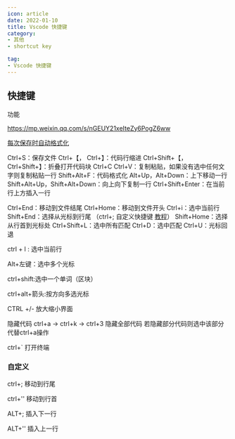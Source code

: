 ```yaml
---
icon: article
date: 2022-01-10
title: Vscode 快捷键
category:
- 其他
- shortcut key

tag:
- Vscode 快捷键
---
```


## 快捷键

功能

https://mp.weixin.qq.com/s/nGEUY21xeIteZy6PogZ6ww

[每次保存时自动格式化](https://www.jianshu.com/p/91c5e8673e18)

Ctrl+S：保存文件
Ctrl+【， Ctrl+】：代码行缩进
Ctrl+Shift+【， Ctrl+Shift+】：折叠打开代码块
Ctrl+C Ctrl+V：复制粘贴，如果没有选中任何文字则复制粘贴一行
Shift+Alt+F：代码格式化
Alt+Up，Alt+Down：上下移动一行
Shift+Alt+Up，Shift+Alt+Down：向上向下复制一行
Ctrl+Shift+Enter：在当前行上方插入一行

Ctrl+End：移动到文件结尾
Ctrl+Home：移动到文件开头
Ctrl+i：选中当前行
Shift+End：选择从光标到行尾  （ctrl+;  自定义快捷键  [教程](https://blog.csdn.net/qq_38877858/article/details/108211243)）
Shift+Home：选择从行首到光标处
Ctrl+Shift+L：选中所有匹配
Ctrl+D：选中匹配
Ctrl+U：光标回退

ctrl + l : 选中当前行

Alt+左键：选中多个光标

ctrl+shift:选中一个单词（区块）

ctrl+alt+箭头:按方向多选光标

CTRL +/-   放大缩小界面 

隐藏代码
ctrl+a -> ctrl+k -> ctrl+3 隐藏全部代码
若隐藏部分代码则选中该部分代替ctrl+a操作



ctrl+`  打开终端



### 自定义

ctrl+; 移动到行尾 

ctrl+'' 移动到行首 

ALT+; 插入下一行

ALT+'' 插入上一行